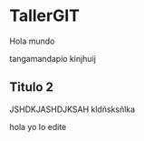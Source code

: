 # TallerGIT

Hola mundo


tangamandapio
kinjhuij
## Titulo 2

JSHDKJASHDJKSAH
kldñsksñlka
 

hola yo lo edite
